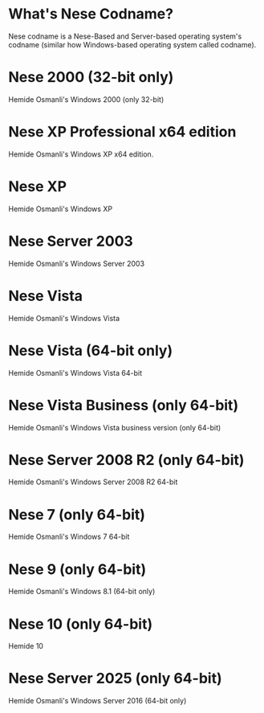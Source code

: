 # What's Nese Codname?

Nese codname is a Nese-Based and Server-based operating system's codname (similar how Windows-based operating system called codname).

# Nese 2000 (32-bit only) 

Hemide Osmanli's Windows 2000 (only 32-bit)

# Nese XP Professional x64 edition 

Hemide Osmanli's Windows XP x64 edition.

# Nese XP 

Hemide Osmanli's Windows XP

# Nese Server 2003 

Hemide Osmanli's Windows Server 2003

# Nese Vista 

Hemide Osmanli's Windows Vista 

# Nese Vista (64-bit only) 

Hemide Osmanli's Windows Vista 64-bit

# Nese Vista Business (only 64-bit) 

Hemide Osmanli's Windows Vista business version (only 64-bit)

# Nese Server 2008 R2 (only 64-bit) 

Hemide Osmanli's Windows Server 2008 R2 64-bit

# Nese 7 (only 64-bit) 

Hemide Osmanli's Windows 7 64-bit

# Nese 9 (only 64-bit) 

Hemide Osmanli's Windows 8.1 (64-bit only)

# Nese 10 (only 64-bit) 

Hemide 10

# Nese Server 2025 (only 64-bit) 

Hemide Osmanli's Windows Server 2016 (64-bit only)
